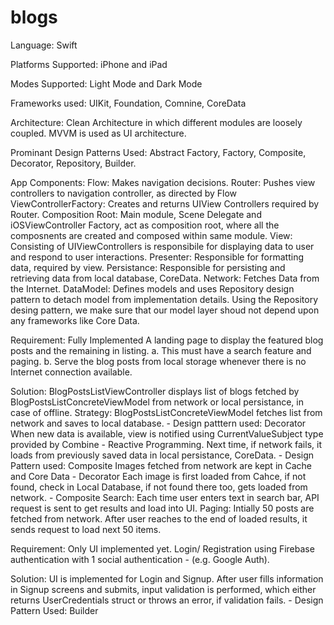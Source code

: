 # blogs

Language: Swift

Platforms Supported: iPhone and iPad

Modes Supported: Light Mode and Dark Mode

Frameworks used: UIKit, Foundation, Comnine, CoreData

Architecture: Clean Architecture in which different modules are loosely coupled. MVVM is used as UI architecture.

Prominant Design Patterns Used: Abstract Factory, Factory, Composite, Decorator, Repository, Builder. 

App Components:
Flow: Makes navigation decisions. 
Router: Pushes view controllers to navigation controller, as directed by Flow
ViewControllerFactory: Creates and returns UIView Controllers required by Router.
Composition Root: Main module, Scene Delegate and iOSViewController Factory, act as composition root, where all the composnents are created and composed
                  within same module.
View: Consisting of UIViewControllers is responsibile for displaying data to user and respond to user interactions.
Presenter: Responsible for formatting data, required by view.
Persistance: Responsible for persisting and retrieving data from local database, CoreData. 
Network: Fetches Data from the Internet. 
DataModel: Defines models and uses Repository design pattern to detach model from implementation details. Using the Repository desing pattern, we make sure
that our model layer shoud not depend upon any frameworks like Core Data. 


Requirement: Fully Implemented
A landing page to display the featured blog posts and the remaining in listing.
a. This must have a search feature and paging.
b. Serve the blog posts from local storage whenever there is no Internet
connection available.

Solution:
BlogPostsListViewController displays list of blogs fetched by BlogPostsListConcreteViewModel from network or local persistance, in case of offline. 
Strategy: BlogPostsListConcreteViewModel fetches list from network and saves to local database. 
             - Design patttern used: Decorator
          When new data is available, view is notified using CurrentValueSubject type provided by Combine - Reactive Programming.
          Next time, if network fails, it loads from previously saved data in local persistance, CoreData. 
             - Design Pattern used: Composite
          Images fetched from network are kept in Cache and Core Data
             - Decorator 
          Each image is first loaded from Cahce, if not found, check in Local Database, if not found there too, gets loaded from network.
             - Composite
          Search: Each time user enters text in search bar, API request is sent to get results and load into UI. 
          Paging: Intially 50 posts are fetched from network. After user reaches to the end of loaded results, it sends request to load next 50 items.

Requirement: Only UI implemented yet.
Login/ Registration using Firebase authentication with 1 social authentication - (e.g. Google Auth).

Solution:
UI is implemented for Login and Signup. After user fills information in Signup screens and submits, input validation is performed, which either returns 
UserCredentials struct or throws an error, if validation fails. 
        - Design Pattern Used: Builder
        
        

    
          
